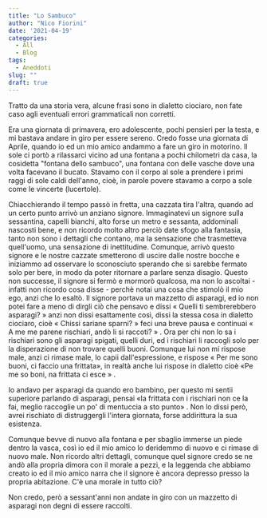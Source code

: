 ```yaml
---
title: "Lo Sambuco"
author: "Nico Fiorini"
date: '2021-04-19'
categories: 
  - All
  - Blog
tags: 
  - Aneddoti
slug: ""
draft: true
---
```


Tratto da una storia vera, alcune frasi sono in dialetto ciociaro, non fate caso agli eventuali errori grammaticali non corretti.

Era una giornata di primavera, ero adolescente, pochi pensieri per la testa,
e mi bastava andare in giro per essere sereno.
Credo fosse una giornata di Aprile, quando io ed un mio amico andammo a fare un giro in motorino. Il sole
ci portò a rilassarci vicino ad una fontana a pochi chilometri da casa, la cosidetta "fontana
dello sambuco", una fontana con delle vasche dove una volta facevano il bucato.
Stavamo con il corpo al sole a prendere i primi raggi di sole caldi dell'anno, cioè, in parole
povere stavamo a corpo a sole come le vincerte (lucertole).

Chiacchierando il tempo passò in fretta, una cazzata tira l'altra, quando ad un certo punto arrivò
un anziano signore. Immaginatevi un signore sulla sessantina, capelli bianchi, alto forse un metro e
sessanta, addominali nascosti bene, e non ricordo molto altro perciò date sfogo alla fantasia, tanto non sono
i dettagli che contano, ma la sensazione che trasmetteva quell'uomo, una sensazione di inettitudine.
Comunque, arrivò questo signore e le nostre cazzate smetterono di uscire dalle
nostre bocche e iniziammo ad osservare lo sconosciuto sperando che si sarebbe fermato solo per bere,
in modo da poter ritornare a parlare senza disagio. Questo non successe, il signore si fermò e mormorò
qualcosa, ma non lo ascoltai - infatti non ricordo cosa disse - perchè notai una cosa che stimolò il mio ego, anzi che lo esaltò.
Il signore portava un mazzetto di asparagi, ed io non potei fare a meno di dirgli ciò che pensavo e
dissi « Quelli ti sembrerebbero asparagi? »  anzi non dissi esattamente così, dissi la stessa cosa in
dialetto ciociaro, cioè « Chissi sariane sparni? »  feci una breve pausa e continuai « A me me parene rischiari,
andò li si raccoti? » . Ora per chi non lo sa i rischiari sono gli asparagi spigati, quelli duri, ed i rischiari li raccogli solo per la disperazione di non trovare quelli buoni. Comunque lui non mi rispose male, anzi ci rimase male, lo capii dall'espressione, e rispose « Per me sono buoni, ci faccio una frittata», in realtà anche lui rispose in dialetto cioè «Pe me so boni, na frittata ci esce » .

Io andavo per asparagi da quando ero bambino, per questo mi sentii superiore parlando di asparagi,
pensai «la frittata con i rischiari non ce la fai, meglio raccoglie un po' di mentuccia a sto punto» . Non
lo dissi però, avrei rischiato di distruggergli l'intera giornata, forse addirittura la sua esistenza.

Comunque bevve di nuovo alla fontana e per sbaglio immerse un piede dentro la vasca, così io ed il mio amico
lo deridemmo di nuovo e ci rimase di nuovo male.
Non ricordo altri dettagli, comunque quel signore credo se ne andò alla propria dimora
con il morale a pezzi, e la leggenda che abbiamo creato io ed il mio amico narra che il signore è ancora depresso
presso la propria abitazione.
C'è una morale in tutto ciò?

Non credo, però a sessant'anni non andate in giro con un mazzetto di asparagi non degni di essere raccolti.
